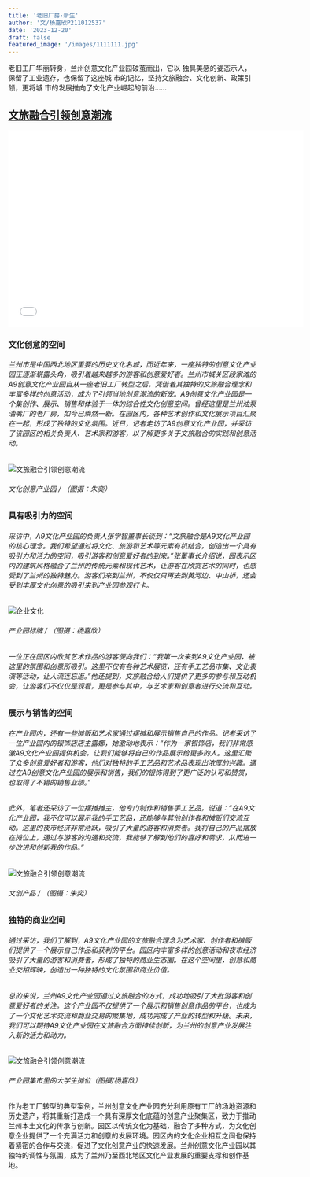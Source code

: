 ```yaml
---
title: '老旧厂房·新生'
author: '文/杨嘉欣P211012537'
date: '2023-12-20'
draft: false
featured_image: '/images/1111111.jpg'
---
```




老旧工厂华丽转身，兰州创意文化产业园破茧而出，它以
独具美感的姿态示人，保留了工业遗存，也保留了这座城
市的记忆，坚持文旅融合、文化创新、政策引领，更将城
市的发展推向了文化产业崛起的前沿......



## [文旅融合引领创意潮流](https://www.ixigua.com/home/63545602338/)

<iframe src="//player.bilibili.com/player.html?aid=356641964&bvid=BV1BX4y1h7Rc&cid=1144954430&p=1" scrolling="no" border="0" frameborder="no" framespacing="0" allowfullscreen="true"width="600px" height="400px"> </iframe>

### 文化创意的空间


  ###### 兰州市是中国西北地区重要的历史文化名城，而近年来，一座独特的创意文化产业园正逐渐崭露头角，吸引着越来越多的游客和创意爱好者。兰州市城关区段家滩的A9创意文化产业园自从一座老旧工厂转型之后，凭借着其独特的文旅融合理念和丰富多样的创意活动，成为了引领当地创意潮流的新宠。A9创意文化产业园是一个集创作、展示、销售和体验于一体的综合性文化创意空间。曾经这里是兰州油泵油嘴厂的老厂房，如今已焕然一新。在园区内，各种艺术创作和文化展示项目汇聚在一起，形成了独特的文化氛围。近日，记者走访了A9创意文化产业园，并采访了该园区的相关负责人、艺术家和游客，以了解更多关于文旅融合的实践和创意活动。

   ![文旅融合引领创意潮流](/images/DSC00961.JPG)
   ###### 文化创意产业园 / （图摄：朱奕）

### 具有吸引力的空间



###### 采访中，A9文化产业园的负责人张学智董事长谈到：“文旅融合是A9文化产业园的核心理念。我们希望通过将文化、旅游和艺术等元素有机结合，创造出一个具有吸引力和活力的空间，吸引游客和创意爱好者的到来。”张董事长介绍说，园表示区内的建筑风格融合了兰州的传统元素和现代艺术，让游客在欣赏艺术的同时，也感受到了兰州的独特魅力。游客们来到兰州，不仅仅只再去到黄河边、中山桥，还会受到丰厚文化创意的吸引来到产业园参观打卡。  

 ![企业文化](/images/DSC00976.JPG)
 ###### 产业园标牌 / （图摄：杨嘉欣）

###### 一位正在园区内欣赏艺术作品的游客便向我们：“我第一次来到A9文化产业园，被这里的氛围和创意所吸引。这里不仅有各种艺术展览，还有手工艺品市集、文化表演等活动，让人流连忘返。”他还提到，文旅融合给人们提供了更多的参与和互动机会，让游客们不仅仅是观看，更是参与其中，与艺术家和创意者进行交流和互动。

### 展示与销售的空间


###### 在产业园内，还有一些摊贩和艺术家通过摆摊和展示销售自己的作品。记者采访了一位产业园内的银饰店店主露娜，她激动地表示：“作为一家银饰店，我们非常感激A9文化产业园提供机会，让我们能够将自己的作品展示给更多的人。这里汇聚了众多创意爱好者和游客，他们对独特的手工艺品和艺术品表现出浓厚的兴趣。通过在A9创意文化产业园的展示和销售，我们的银饰得到了更广泛的认可和赞赏，也取得了不错的销售业绩。”

 
###### 此外，笔者还采访了一位摆摊摊主，他专门制作和销售手工艺品，说道：“在A9文化产业园，我不仅可以展示我的手工艺品，还能够与其他创作者和摊贩们交流互动。这里的夜市经济非常活跃，吸引了大量的游客和消费者。我将自己的产品摆放在摊位上，通过与游客的沟通和交流，我能够了解到他们的喜好和需求，从而进一步改进和创新我的作品。”
 
 ![文旅融合引领创意潮流](/images/DSC00783.JPG)
 ###### 文创产品 / （图摄：朱奕）

### 独特的商业空间


###### 通过采访，我们了解到，A9文化产业园的文旅融合理念为艺术家、创作者和摊贩们提供了一个展示自己作品和获利的平台。园区内丰富多样的创意活动和夜市经济吸引了大量的游客和消费者，形成了独特的商业生态圈。在这个空间里，创意和商业交相辉映，创造出一种独特的文化氛围和商业价值。

###### 总的来说，兰州A9文化产业园通过文旅融合的方式，成功地吸引了大批游客和创意爱好者的关注。这个产业园不仅提供了一个展示和销售创意作品的平台，也成为了一个文化艺术交流和商业交易的聚集地，成功完成了产业的转型和升级。未来，我们可以期待A9文化产业园在文旅融合方面持续创新，为兰州的创意产业发展注入新的活力和动力。
 ![文旅融合引领创意潮流](/images/DSC00979.JPG)
 ###### 产业园集市里的大学生摊位（图摄/杨嘉欣）
作为老工厂转型的典型案例，兰州创意文化产业园充分利用原有工厂的场地资源和历史遗产，将其重新打造成一个具有深厚文化底蕴的创意产业聚集区，致力于推动兰州本土文化的传承与创新。园区以传统文化为基础，融合了多种方式，为文化创意企业提供了一个充满活力和创意的发展环境。园区内的文化企业相互之间也保持着紧密的合作与交流，促进了文化创意产业的快速发展。兰州创意文化产业园以其独特的调性与氛围，成为了兰州乃至西北地区文化产业发展的重要支撑和创作基地。